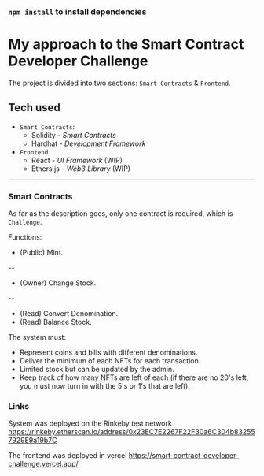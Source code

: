 ### `npm install` to install dependencies 

# My approach to the Smart Contract Developer Challenge

The project is divided into two sections: `Smart Contracts` & `Frontend`.

## Tech used

-   `Smart Contracts`:
    -   Solidity - _Smart Contracts_
    -   Hardhat - _Development Framework_
-   `Frontend`
    -   React - _UI Framework_ (WIP)
    -   Ethers.js - _Web3 Library_ (WIP)

---

### Smart Contracts

As far as the description goes, only one contract is required, which is `Challenge`.

Functions:

-   (Public) Mint.

--

-   (Owner) Change Stock.

--

-   (Read) Convert Denomination.
-   (Read) Balance Stock.

The system must:

- Represent coins and bills with different denominations.
- Deliver the minimum of each NFTs for each transaction.
- Limited stock but can be updated by the admin.
- Keep track of how many NFTs are left of each (if there are no 20's left, you must now turn in with the 5's or 1's that are left).

### Links

System was deployed on the Rinkeby test network
https://rinkeby.etherscan.io/address/0x23EC7E2267F22F30a6C304b832557929E9a19b7C

The frontend was deployed in vercel
https://smart-contract-developer-challenge.vercel.app/
